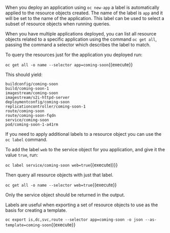 When you deploy an application using ``oc new-app`` a label is automatically applied to the resource objects created. The name of the label is ``app`` and it will be set to the name of the application. This label can be used to select a subset of resource objects when running queries.

When you have multiple applications deployed, you can list all resource objects related to a specific application using the command ``oc get all``, passing the command a selector which describes the label to match.

To query the resources just for the application you deployed run:

``oc get all -o name --selector app=coming-soon``{{execute}}

This should yield:

```
buildconfig/coming-soon
build/coming-soon-1
imagestream/coming-soon
imagestream/s2i-httpd-server
deploymentconfig/coming-soon
replicationcontroller/coming-soon-1
route/coming-soon
route/coming-soon-fqdn
service/coming-soon
pod/coming-soon-1-a41rm
```

If you need to apply additional labels to a resource object you can use the ``oc label`` command.

To add the label ``web`` to the service object for you application, and give it the value ``true``, run:

``oc label service/coming-soon web=true``{{execute))}}

Then query all resource objects with just that label.

``oc get all -o name --selector web=true``{{execute}}

Only the service object should be returned in the output.

Labels are useful when exporting a set of resource objects to use as the basis for creating a template.

``oc export is,dc,svc,route --selector app=coming-soon -o json --as-template=coming-soon``{{execute}}
